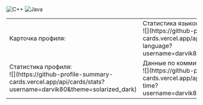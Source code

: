 <style>
td, th {
   border: none!important;
}
</style>

![C++](https://img.shields.io/badge/c++-%2300599C.svg?style=for-the-badge&logo=c%2B%2B&logoColor=white)
![Java](https://img.shields.io/badge/java-%23ED8B00.svg?style=for-the-badge&logo=openjdk&logoColor=white)
<table>            
    <tbody>
        <tr>
            <td rowspan=2>
               Карточка профиля:<br><a href="https://github-profile-summary-cards.vercel.app/api/cards/profile-details?username=darvik80&theme=solarized_dark">
            </td>
        </tr>
        <tr>
            <td>
               Cтатистика языков в коммитах:<br>![](https://github-profile-summary-cards.vercel.app/api/cards/most-commit-language?username=darvik80&theme=solarized_dark)
            </td>
           <td>
              Статистика языков в репозиториях:<br>![](https://github-profile-summary-cards.vercel.app/api/cards/repos-per-language?username=darvik80&theme=solarized_dark)|
           </td>
        </tr>
       <tr>
          <td>
             Статистика профиля:<br>![](https://github-profile-summary-cards.vercel.app/api/cards/stats?username=darvik80&theme=solarized_dark)   
          </td>
          <td>
             Данные по коммитам за сутки:<br>![](https://github-profile-summary-cards.vercel.app/api/cards/productive-time?username=darvik80&theme=solarized_dark)   
          </td>
       </tr>
    </tbody>
</table>
